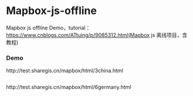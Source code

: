# Mapbox-js-offline
Mapbox js offline Demo，tutorial：https://www.cnblogs.com/ATtuing/p/9085312.html(Mapbox js 离线项目，含教程)
<h3>Demo</h3>
http://test.sharegis.cn/mapbox/html/3china.html
<p><strong><img src="https://images2018.cnblogs.com/blog/821154/201805/821154-20180524214941723-2063651264.png" alt="" /></strong></p>
http://test.sharegis.cn/mapbox/html/6germany.html
<p><strong><img src="https://images2018.cnblogs.com/blog/821154/201805/821154-20180524214948253-1464856650.png" alt="" /></strong></p>

